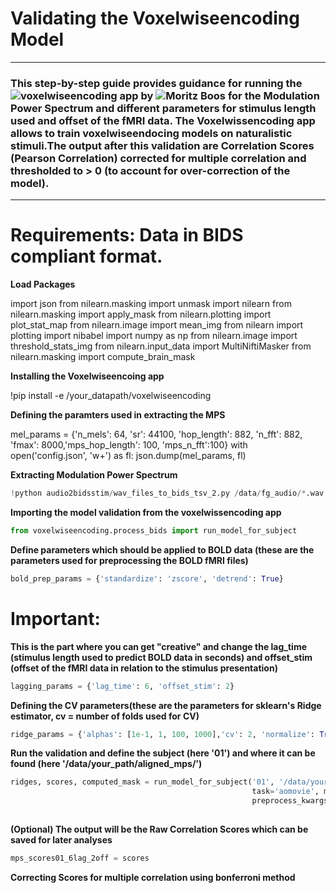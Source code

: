 # Validating the Voxelwiseencoding Model
***

### This step-by-step guide provides guidance for running the ![voxelwiseencoding app](https://mjboos.github.io/voxelwiseencoding/)  by ![Moritz Boos](https://mjboos.github.io/) for the Modulation Power Spectrum and different parameters for stimulus length used and offset of the fMRI data. The Voxelwissencoding app allows to train voxelwiseendocing models on naturalistic stimuli.The output after this validation are Correlation Scores (Pearson Correlation) corrected for multiple correlation and thresholded to > 0 (to account for over-correction of the model). 

***

# Requirements: Data in BIDS compliant format. 

**Load Packages**

import json
from nilearn.masking import unmask
import nilearn
from nilearn.masking import apply_mask
from nilearn.plotting import plot_stat_map
from nilearn.image import mean_img
from nilearn import plotting 
import nibabel
import numpy as np
from nilearn.image import threshold_stats_img
from nilearn.input_data import MultiNiftiMasker
from nilearn.masking import compute_brain_mask

**Installing the Voxelwiseencoing app**

!pip install -e /your_datapath/voxelwiseencoding

**Defining the paramters used in extracting the MPS**

mel_params = {'n_mels': 64, 'sr': 44100, 'hop_length': 882, 'n_fft': 882, 'fmax': 8000,'mps_hop_length': 100, 'mps_n_fft':100}
with open('config.json', 'w+') as fl:
    json.dump(mel_params, fl)
    

**Extracting Modulation Power Spectrum**

```python
!python audio2bidsstim/wav_files_to_bids_tsv_2.py /data/fg_audio/*.wav -c config.json
```

**Importing the model validation from the voxelwissencoding app**

```python
from voxelwiseencoding.process_bids import run_model_for_subject
```

**Define parameters which should be applied to BOLD data (these are the parameters used for preprocessing the BOLD fMRI files)**

```python
bold_prep_params = {'standardize': 'zscore', 'detrend': True}
```
# Important:
**This is the part where you can get "creative" and change the lag_time (stimulus length used to predict BOLD data in seconds) and offset_stim (offset of the fMRI data in relation to the stimulus presentation)**

```python
lagging_params = {'lag_time': 6, 'offset_stim': 2}
```

**Defining the CV parameters(these are the parameters for sklearn's Ridge estimator, cv = number of folds used for CV)**

```python
ridge_params = {'alphas': [1e-1, 1, 100, 1000],'cv': 2, 'normalize': True}
```

**Run the validation and define the subject (here '01') and where it can be found (here '/data/your_path/aligned_mps/')**

```python
ridges, scores, computed_mask = run_model_for_subject('01', '/data/your_path/aligned_mps/',
                                                      task='aomovie', mask='epi', bold_prep_kwargs=bold_prep_params,
                                                      preprocess_kwargs=lagging_params, encoding_kwargs=ridge_params)
                                                      
```

**(Optional) The output will be the Raw Correlation Scores which can be saved for later analyses**

```python
mps_scores01_6lag_2off = scores
```

**Correcting Scores for multiple correlation using bonferroni method**
